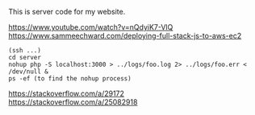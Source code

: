 This is server code for my website.

https://www.youtube.com/watch?v=nQdyiK7-VlQ <br>
https://www.sammeechward.com/deploying-full-stack-js-to-aws-ec2

```
(ssh ...)
cd server
nohup php -S localhost:3000 > ../logs/foo.log 2> ../logs/foo.err < /dev/null &
ps -ef (to find the nohup process)
```
https://stackoverflow.com/a/29172 <br>
https://stackoverflow.com/a/25082918
